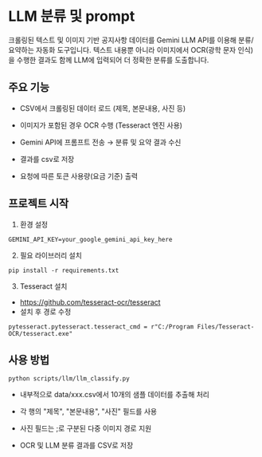 # LLM 분류 및 prompt
크롤링된 텍스트 및 이미지 기반 공지사항 데이터를 Gemini LLM API를 이용해 분류/요약하는 자동화 도구입니다. 텍스트 내용뿐 아니라 이미지에서 OCR(광학 문자 인식)을 수행한 결과도 함께 LLM에 입력되어 더 정확한 분류를 도출합니다.

## 주요 기능
- CSV에서 크롤링된 데이터 로드 (제목, 본문내용, 사진 등)

- 이미지가 포함된 경우 OCR 수행 (Tesseract 엔진 사용)

- Gemini API에 프롬프트 전송 → 분류 및 요약 결과 수신

- 결과를 csv로 저장

- 요청에 따른 토큰 사용량(요금 기준) 출력

## 프로젝트 시작
1. 환경 설정
```
GEMINI_API_KEY=your_google_gemini_api_key_here
```
2. 필요 라이브러리 설치
```
pip install -r requirements.txt
```
3. Tesseract 설치
- https://github.com/tesseract-ocr/tesseract<br>
- 설치 후 경로 수정
```
pytesseract.pytesseract.tesseract_cmd = r"C:/Program Files/Tesseract-OCR/tesseract.exe"
```
## 사용 방법
```
python scripts/llm/llm_classify.py
```
- 내부적으로 data/xxx.csv에서 10개의 샘플 데이터를 추출해 처리

- 각 행의 "제목", "본문내용", "사진" 필드를 사용

- 사진 필드는 ;로 구분된 다중 이미지 경로 지원

- OCR 및 LLM 분류 결과를 CSV로 저장
